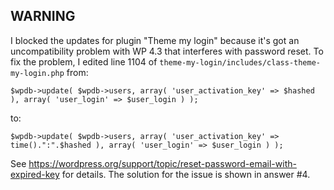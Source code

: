 ## WARNING

I blocked the updates for plugin "Theme my login" because it's got an uncompatibility
problem with WP 4.3 that interferes with password reset. To fix the problem,
I edited line 1104 of `theme-my-login/includes/class-theme-my-login.php` from:

    $wpdb->update( $wpdb->users, array( 'user_activation_key' => $hashed ), array( 'user_login' => $user_login ) );

to:

    $wpdb->update( $wpdb->users, array( 'user_activation_key' => time().":".$hashed ), array( 'user_login' => $user_login ) );

See https://wordpress.org/support/topic/reset-password-email-with-expired-key
for details. The solution for the issue is shown in answer #4.
